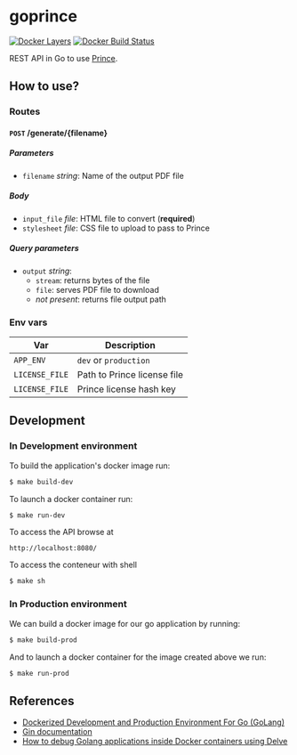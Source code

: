 # goprince

[![Docker Layers](https://images.microbadger.com/badges/image/spoon4/goprince.svg)][microbadger]
[![Docker Build Status](https://img.shields.io/docker/build/spoon4/goprince.svg)][dockerstore]

REST API in Go to use [Prince][prince].

## How to use?

### Routes

#### `POST` /generate/{filename}

##### Parameters

* `filename` _string_: Name of the output PDF file

##### Body

* `input_file` _file_: HTML file to convert (**required**)
* `stylesheet` _file_: CSS file to upload to pass to Prince

##### Query parameters

* `output` _string_: 
    * `stream`: returns bytes of the file
    * `file`: serves PDF file to download
    * _not present_: returns file output path

### Env vars

|Var|Description|
|---|---|
|`APP_ENV`| `dev` or `production`|
|`LICENSE_FILE`|Path to Prince license file|
|`LICENSE_FILE`|Prince license hash key|

## Development

### In Development environment
 
To build the application's docker image run:
```bash
$ make build-dev
```

To launch a docker container run:
```bash
$ make run-dev
```

To access the API browse at
```text
http://localhost:8080/
```

To access the conteneur with shell
```bash
$ make sh
```

### In Production environment

We can build a docker image for our go application by running:
```bash
$ make build-prod
```

And to launch a docker container for the image created above we run:
```bash
$ make run-prod
```

## References

* [Dockerized Development and Production Environment For Go (GoLang)][tarkan-article]
* [Gin documentation][gin-doc]
* [How to debug Golang applications inside Docker containers using Delve][go-remote-debug]

[microbadger]:      https://microbadger.com/images/ardeveloppement/node
[dockerstore]:      https://store.docker.com/community/images/ardeveloppement/node
[prince]:           http://www.princexml.com
[tarkan-article]:   https://www.surenderthakran.com/articles/tech/dockerized-development-and-production-environment-golang
[gin-doc]:          https://github.com/gin-gonic/gin/blob/master/README.md
[go-remote-debug]:  https://mikemadisonweb.github.io/2018/06/14/go-remote-debug/